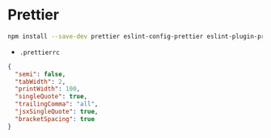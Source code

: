 # Prettier

```sh
npm install --save-dev prettier eslint-config-prettier eslint-plugin-prettier
```

- `.prettierrc`

```json
{
  "semi": false,
  "tabWidth": 2,
  "printWidth": 100,
  "singleQuote": true,
  "trailingComma": "all",
  "jsxSingleQuote": true,
  "bracketSpacing": true
}
```
